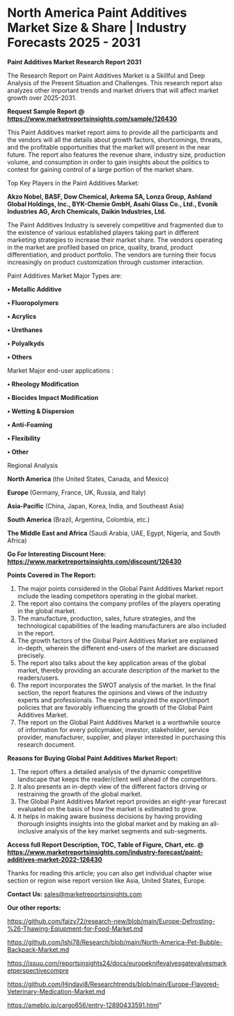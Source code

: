 # North America Paint Additives Market Size & Share | Industry Forecasts 2025 - 2031

<strong>Paint Additives Market Research Report 2031</strong>

The Research Report on Paint Additives Market is a Skillful and Deep Analysis of the Present Situation and Challenges. This research report also analyzes other important trends and market drivers that will affect market growth over 2025-2031.

<strong>Request Sample Report @ <a href=https://www.marketreportsinsights.com/sample/126430>https://www.marketreportsinsights.com/sample/126430</a></strong>

This Paint Additives market report aims to provide all the participants and the vendors will all the details about growth factors, shortcomings, threats, and the profitable opportunities that the market will present in the near future. The report also features the revenue share, industry size, production volume, and consumption in order to gain insights about the politics to contest for gaining control of a large portion of the market share.

Top Key Players in the Paint Additives Market:

<strong>Akzo Nobel, BASF, Dow Chemical, Arkema SA, Lonza Group, Ashland Global Holdings, Inc., BYK-Chemie GmbH, Asahi Glass Co., Ltd., Evonik Industries AG, Arch Chemicals, Daikin Industries, Ltd.</strong>

The Paint Additives Industry is severely competitive and fragmented due to the existence of various established players taking part in different marketing strategies to increase their market share. The vendors operating in the market are profiled based on price, quality, brand, product differentiation, and product portfolio. The vendors are turning their focus increasingly on product customization through customer interaction.

Paint Additives Market Major Types are:

<strong>• Metallic Additive

• Fluoropolymers

• Acrylics

• Urethanes

• Polyalkyds

• Others</strong>

Market Major end-user applications :

<strong>• Rheology Modification

• Biocides Impact Modification

• Wetting & Dispersion

• Anti-Foaming

• Flexibility

• Other</strong>

Regional Analysis

</u><strong><b>North America</b></strong> (the United States, Canada, and Mexico)

<strong><b>Europe </b></strong>(Germany, France, UK, Russia, and Italy)

<strong><b>Asia-Pacific</b></strong> (China, Japan, Korea, India, and Southeast Asia)

<strong><b>South America</b></strong> (Brazil, Argentina, Colombia, etc.)

<strong><b>The Middle East and Africa</b></strong> (Saudi Arabia, UAE, Egypt, Nigeria, and South Africa)

<strong>Go For Interesting Discount Here: <a href=https://www.marketreportsinsights.com/discount/126430>https://www.marketreportsinsights.com/discount/126430</a></strong>

<strong>Points Covered in The Report:</strong>
<ol>
  <li>The major points considered in the Global Paint Additives Market report include the leading competitors operating in the global market.</li>
  <li>The report also contains the company profiles of the players operating in the global market.</li>
  <li>The manufacture, production, sales, future strategies, and the technological capabilities of the leading manufacturers are also included in the report.</li>
  <li>The growth factors of the Global Paint Additives Market are explained in-depth, wherein the different end-users of the market are discussed precisely.</li>
  <li>The report also talks about the key application areas of the global market, thereby providing an accurate description of the market to the readers/users.</li>
  <li>The report incorporates the SWOT analysis of the market. In the final section, the report features the opinions and views of the industry experts and professionals. The experts analyzed the export/import policies that are favorably influencing the growth of the Global Paint Additives Market.</li>
  <li>The report on the Global Paint Additives Market is a worthwhile source of information for every policymaker, investor, stakeholder, service provider, manufacturer, supplier, and player interested in purchasing this research document.</li>
</ol>
<strong>Reasons for Buying Global Paint Additives Market Report:</strong>

<ol>
  <li>The report offers a detailed analysis of the dynamic competitive landscape that keeps the reader/client well ahead of the competitors.</li>
  <li>It also presents an in-depth view of the different factors driving or restraining the growth of the global market.</li>
  <li>The Global Paint Additives Market report provides an eight-year forecast evaluated on the basis of how the market is estimated to grow.</li>
  <li>It helps in making aware business decisions by having providing thorough insights insights into the global market and by making an all-inclusive analysis of the key market segments and sub-segments.</li>
</ol>
<strong>Access full Report Description, TOC, Table of Figure, Chart, etc. @ <a href=https://www.marketreportsinsights.com/industry-forecast/paint-additives-market-2022-126430>https://www.marketreportsinsights.com/industry-forecast/paint-additives-market-2022-126430</a></strong>


Thanks for reading this article; you can also get individual chapter wise section or region wise report version like Asia, United States, Europe.

<strong>Contact Us:</strong>
sales@marketreportsinsights.com

<strong>Our other reports:</strong>

<a href=https://github.com/faizy72/research-new/blob/main/Europe-Defrosting-%26-Thawing-Eqiupment-for-Food-Market.md>https://github.com/faizy72/research-new/blob/main/Europe-Defrosting-%26-Thawing-Eqiupment-for-Food-Market.md</a>

<a href=https://github.com/Ishi78/Research/blob/main/North-America-Pet-Bubble-Backpack-Market.md>https://github.com/Ishi78/Research/blob/main/North-America-Pet-Bubble-Backpack-Market.md</a>

<a href=https://issuu.com/reportsinsights24/docs/europeknifevalvesgatevalvesmarketperspectivecompre>https://issuu.com/reportsinsights24/docs/europeknifevalvesgatevalvesmarketperspectivecompre</a>

<a href=https://github.com/Hindavi8/Researchtrends/blob/main/Europe-Flavored-Veterinary-Medication-Market.md>https://github.com/Hindavi8/Researchtrends/blob/main/Europe-Flavored-Veterinary-Medication-Market.md</a>

<a href=https://ameblo.jp/cargo656/entry-12890433591.html>https://ameblo.jp/cargo656/entry-12890433591.html</a>"
